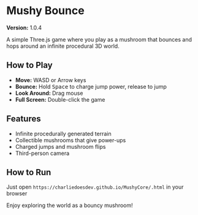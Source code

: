 # Mushy Bounce

**Version:** 1.0.4

A simple Three.js game where you play as a mushroom that bounces and hops around an infinite procedural 3D world.

## How to Play

- **Move:** WASD or Arrow keys
- **Bounce:** Hold <kbd>Space</kbd> to charge jump power, release to jump
- **Look Around:** Drag mouse
- **Full Screen:** Double-click the game

## Features

- Infinite procedurally generated terrain
- Collectible mushrooms that give power-ups
- Charged jumps and mushroom flips
- Third-person camera

## How to Run

Just open `https://charliedoesdev.github.io/MushyCore/.html` in your browser

Enjoy exploring the world as a bouncy mushroom!
